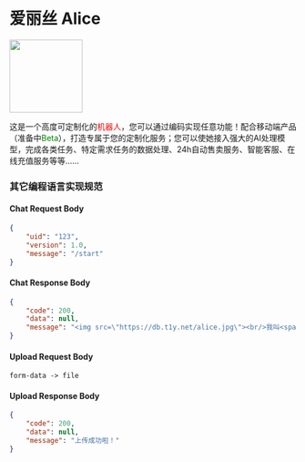 # 爱丽丝 Alice

<img src="https://cdn.jsdelivr.net/gh/wwwanghua/Alice@main/image/alice.png" style="width: 128px">

这是一个高度可定制化的<span style="color: red;">机器人</span>，您可以通过编码实现任意功能！配合移动端产品（准备中<span style="color: green;">Beta</span>），打造专属于您的定制化服务；您可以使她接入强大的AI处理模型，完成各类任务、特定需求任务的数据处理、24h自动售卖服务、智能客服、在线充值服务等等……

### 其它编程语言实现规范
#### Chat Request Body
```json
{
    "uid": "123",
    "version": 1.0,
    "message": "/start"
}
```
#### Chat Response Body
```json
{
    "code": 200,
    "data": null,
    "message": "<img src=\"https://db.t1y.net/alice.jpg\"><br/>我叫<span style=\"color: yellow;\">爱丽丝</span>。是您的私人助手，我会尽力帮助您完成各种任务。请问有什么我可以帮助您的吗？<a href=\"https://github.com/wwwAngHua/Alice\"><br/><br/>进一步了解我们！</a>"
}
```
#### Upload Request Body
```text
form-data -> file
```
#### Upload Response Body
```json
{
    "code": 200,
    "data": null,
    "message": "上传成功啦！"
}
```